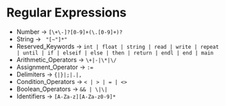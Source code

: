 # Regular Expressions

- Number -> `[\+\-]?[0-9]+(\.[0-9]+)?`
- String -> ` "[~"]*"`
- Reserved_Keywords -> `int | float | string | read | write | repeat | until | if | elseif | else | then | return | endl | end | main`
- Arithmetic_Operators -> `\+|-|\*|\/`
- Assignment_Operator -> `:=`
- Delimiters -> `{|}|;|.|,`
- Condition_Operators -> `< | > | = | <>`
- Boolean_Operators -> `&& | \|\|`
- Identifiers -> `[A-Za-z][A-Za-z0-9]*`



